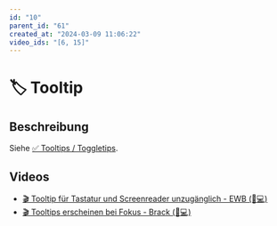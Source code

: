 ```yaml
---
id: "10"
parent_id: "61"
created_at: "2024-03-09 11:06:22"
video_ids: "[6, 15]"
---
```


# 🏷️ Tooltip

## Beschreibung

Siehe [✅ Tooltips / Toggletips](/de/wcag/4.1.2a-erweiterte-steuerelemente-widgets/tooltips-toggletips).

## Videos

- [🎬 Tooltip für Tastatur und Screenreader unzugänglich - EWB (🚨💻)](/de/videos/tooltip-fuer-tastatur-und-screenreader-unzugaenglich-ewb)
- [🎬 Tooltips erscheinen bei Fokus - Brack (💚💻)](/de/videos/tooltips-erscheinen-bei-fokus-brack)
